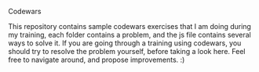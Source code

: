 Codewars

This repository contains sample codewars exercises that I am doing during my training, each folder contains a problem, and the js file contains several ways to solve it. If you are going through a training using codewars, you should try to resolve the problem yourself, before taking a look here.
Feel free to navigate around, and propose improvements. :)
